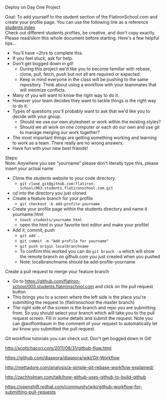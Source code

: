 Deploy on Day One Project

Goal: To add yourself to the student section of the FlatironSchool.com and create your profile page.
You can use the following link as a reference [students index](http://static.001.students.flatironschool.com/index.html)  
Check out different students profiles, be creative, and don't copy exactly.
Please read/skim this whole document before starting. Here's a few helpful tips...

- You'll have ~2hrs to complete this.  
- If you feel stuck, ask for help. 
- Don't get bogged down in git!
  - During this project we'd like you to become familiar with rebase, clone, pull, fetch, push but not all are required or expected.
  - Keep in mind everyone in the class will be pushing to the same repository.  Think about using a workflow with your teammates that will minimize conflicts.
- Many of you will want to know the right way to do it.
- However your team decides they want to tackle things is the right way to do it. 
- Types of questions you'll probably want to ask that we'd like you to decide with your group.
  - Should we use our own stylesheet or work within the existing styles?
  - Should we all work on one computer or each do our own and use git to manage merging our work together?
- The most important things are getting something working and learning to work as a team. There really are no wrong answers.
- Have fun with your new best friends!

Steps:  
Note: Anywhere you see "yourname" please don't literally type this, please insert your actual name
- Clone the students website to your code directory.
  - ```git clone git@github.com:flatiron-school/003.students.flatironschool.com.git```
- cd into the directory you just cloned
- Create a feature branch for your profile
  - ```git checkout -b add-profile-yourname```
- Create your profile page within the students directory and name it yourname.html
  - ```touch students/yourname.html```
  - open the html in your favorite text editor and make your profile!
- Add it, commit, push
    - ```git add .```
    - ```git commit -m "Add profile for yourname"```
    - ```git push origin localbranchname```
    - To confirm this worked you can do ```git branch -a``` which will show the remote branch on github.com you just created when you pushed
    - Note: localbranchname should be add-profile-yourname

Create a pull request to merge your feature branch
  - Go to https://github.com/flatiron-school/003.students.flatironschool.com and click on the pull request button
  - This brings you to a screen where the left side is the place you're submitting the request to (flatironschool the master branch)
  - The right side of the screen is the branch and repo you are submitting from.  So you should select your branch which will take you to the pull request screen.  Fill in some details and submit the request.  Note you can @aviflombaum in the comment of your request to automatically let avi know you submitted the pull request.

Git workflow tutorials you can check out.  Don't get bogged down in Git!

http://scottchacon.com/2011/08/31/github-flow.html

https://github.com/diaspora/diaspora/wiki/Git-Workflow

http://mettadore.com/analysis/a-simple-git-rebase-workflow-explained/

http://zachholman.com/talk/how-github-uses-github-to-build-github

https://openshift.redhat.com/community/wiki/github-workflow-for-submitting-pull-requests
